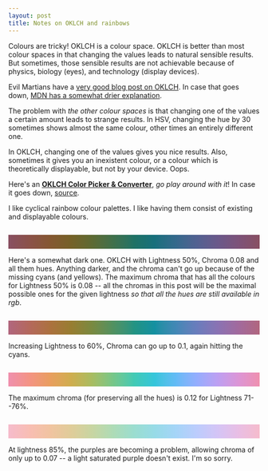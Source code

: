 ```yaml
---
layout: post
title: Notes on OKLCH and rainbows
---
```


<style>
.oklch-show { margin: 2em 0 1em 0; width: 100%; height: 2em; }
</style>

Colours are tricky! OKLCH is a colour space. OKLCH is better than most colour spaces in that changing the values leads to natural sensible results. But sometimes, those sensible results are not achievable because of physics, biology (eyes), and technology (display devices).

Evil Martians have a [very good blog post on OKLCH](https://evilmartians.com/chronicles/oklch-in-css-why-quit-rgb-hsl). In case that goes down, [MDN has a somewhat drier explanation](https://developer.mozilla.org/en-US/docs/Web/CSS/color_value/oklch).

The problem with *the other colour spaces* is that changing one of the values a certain amount leads to strange results. In HSV, changing the hue by 30 sometimes shows almost the same colour, other times an entirely different one.

In OKLCH, changing one of the values gives you nice results. Also, sometimes it gives you an inexistent colour, or a colour which is theoretically displayable, but not by your device. Oops.

Here's an **[OKLCH Color Picker & Converter](https://oklch.com/)**, _go play around with it_! In case it goes down, [source](https://github.com/evilmartians/oklch-picker).

I like cyclical rainbow colour palettes. I like having them consist of existing and displayable colours.

<div class="wide">
<div class="oklch-show" style="background: linear-gradient(90deg,
  oklch(50% 0.08   0),
  oklch(50% 0.08  30),
  oklch(50% 0.08  60),
  oklch(50% 0.08  90),
  oklch(50% 0.08 120),
  oklch(50% 0.08 150),
  oklch(50% 0.08 180),
  oklch(50% 0.08 210),
  oklch(50% 0.08 240),
  oklch(50% 0.08 270),
  oklch(50% 0.08 300),
  oklch(50% 0.08 330),
  oklch(50% 0.08 360));">
</div>
</div>

Here's a somewhat dark one. OKLCH with Lightness 50%, Chroma 0.08 and all them hues. Anything darker, and the chroma can't go up because of the missing cyans (and yellows). The maximum chroma that has all the colours for Lightness 50% is 0.08 -- all the chromas in this post will be the maximal possible ones for the given lightness *so that all the hues are still available in rgb*.

<div class="wide">
<div class="oklch-show" style="background: linear-gradient(90deg,
  oklch(60% 0.1   0),
  oklch(60% 0.1  30),
  oklch(60% 0.1  60),
  oklch(60% 0.1  90),
  oklch(60% 0.1 120),
  oklch(60% 0.1 150),
  oklch(60% 0.1 180),
  oklch(60% 0.1 210),
  oklch(60% 0.1 240),
  oklch(60% 0.1 270),
  oklch(60% 0.1 300),
  oklch(60% 0.1 330),
  oklch(60% 0.1 360));">
</div>
</div>

Increasing Lightness to 60%, Chroma can go up to 0.1, again hitting the cyans.

<div class="wide">
<div class="oklch-show" style="background: linear-gradient(90deg,
  oklch(76% 0.12   0),
  oklch(76% 0.12  30),
  oklch(76% 0.12  60),
  oklch(76% 0.12  90),
  oklch(76% 0.12 120),
  oklch(76% 0.12 150),
  oklch(76% 0.12 180),
  oklch(76% 0.12 210),
  oklch(76% 0.12 240),
  oklch(76% 0.12 270),
  oklch(76% 0.12 300),
  oklch(76% 0.12 330),
  oklch(76% 0.12 360));">
</div>
</div>

The maximum chroma (for preserving all the hues) is 0.12 for Lightness 71--76%.

<div class="wide">
<div class="oklch-show" style="background: linear-gradient(90deg,
  oklch(85% 0.07   0),
  oklch(85% 0.07  30),
  oklch(85% 0.07  60),
  oklch(85% 0.07  90),
  oklch(85% 0.07 120),
  oklch(85% 0.07 150),
  oklch(85% 0.07 180),
  oklch(85% 0.07 210),
  oklch(85% 0.07 240),
  oklch(85% 0.07 270),
  oklch(85% 0.07 300),
  oklch(85% 0.07 330),
  oklch(85% 0.07 360));">
</div>
</div>

At lightness 85%, the purples are becoming a problem, allowing chroma of only up to 0.07 -- a light saturated purple doesn't exist. I'm so sorry.

